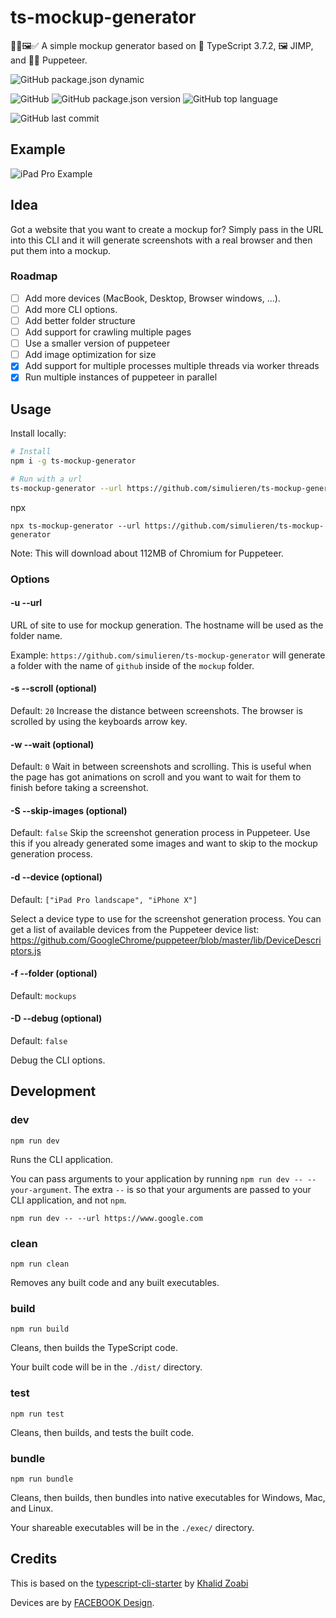 # ts-mockup-generator

👷‍♂️🖼✅ A simple mockup generator based on 💪 TypeScript 3.7.2, 🖼 JIMP, and 👷‍♂️ Puppeteer.

![GitHub package.json dynamic](https://img.shields.io/github/package-json/keywords/simulieren/ts-mockup-generator.svg?style=flat-square)

![GitHub](https://img.shields.io/github/license/simulieren/ts-mockup-generator.svg?style=flat-square)
![GitHub package.json version](https://img.shields.io/github/package-json/v/simulieren/ts-mockup-generator.svg?style=flat-square)
![GitHub top language](https://img.shields.io/github/languages/top/simulieren/ts-mockup-generator.svg?style=flat-square)

![GitHub last commit](https://img.shields.io/github/last-commit/simulieren/ts-mockup-generator.svg?style=flat-square)

## Example

![iPad Pro Example](https://rawcdn.githack.com/simulieren/ts-mockup-generator/fdff4c0c6fb570d182f2aedec088dcb1c5746270/examples/ycombinator/mockups/ycombinator-ipad_pro%20landscape-1.png)

## Idea

Got a website that you want to create a mockup for? Simply pass in the URL into this CLI and it will generate screenshots with a real browser and then put them into a mockup.

### Roadmap

- [ ] Add more devices (MacBook, Desktop, Browser windows, ...).
- [ ] Add more CLI options.
- [ ] Add better folder structure
- [ ] Add support for crawling multiple pages
- [ ] Use a smaller version of puppeteer
- [ ] Add image optimization for size
- [x] Add support for multiple processes multiple threads via worker threads 
- [x] Run multiple instances of puppeteer in parallel

## Usage

Install locally:

```bash
# Install
npm i -g ts-mockup-generator

# Run with a url
ts-mockup-generator --url https://github.com/simulieren/ts-mockup-generator
```

npx
```
npx ts-mockup-generator --url https://github.com/simulieren/ts-mockup-generator
```
Note: This will download about 112MB of Chromium for Puppeteer.

### Options

#### -u --url
URL of site to use for mockup generation. The hostname will be used as the folder name.

Example: `https://github.com/simulieren/ts-mockup-generator` will generate a folder with the name of `github` inside of the `mockup` folder.

#### -s --scroll (optional)
Default: `20`
Increase the distance between screenshots. The browser is scrolled by using the keyboards arrow key.

#### -w --wait (optional)
Default: `0`
Wait in between screenshots and scrolling. This is useful when the page has got animations on scroll and you want to wait for them to finish before taking a screenshot.

#### -S --skip-images (optional)
Default: `false`
Skip the screenshot generation process in Puppeteer. Use this if you already generated some images and want to skip to the mockup generation process.

#### -d --device (optional)
Default: `["iPad Pro landscape", "iPhone X"]`

Select a device type to use for the screenshot generation process. You can get a list of available devices from the Puppeteer device list: https://github.com/GoogleChrome/puppeteer/blob/master/lib/DeviceDescriptors.js

#### -f --folder (optional)
Default: `mockups`

#### -D --debug (optional)
Default: `false`

Debug the CLI options.

## Development

### **dev**

`npm run dev`

Runs the CLI application.

You can pass arguments to your application by running `npm run dev -- --your-argument`. The extra `--` is so that your arguments are passed to your CLI application, and not `npm`.

```
npm run dev -- --url https://www.google.com
```

### **clean**

`npm run clean`

Removes any built code and any built executables.

### **build**

`npm run build`

Cleans, then builds the TypeScript code.

Your built code will be in the `./dist/` directory.

### **test**

`npm run test`

Cleans, then builds, and tests the built code.

### **bundle**

`npm run bundle`

Cleans, then builds, then bundles into native executables for Windows, Mac, and Linux.

Your shareable executables will be in the `./exec/` directory.

## Credits

This is based on the [typescript-cli-starter](https://github.com/khalidx/typescript-cli-starter/) by [Khalid Zoabi](https://github.com/khalidx)

Devices are by [FACEBOOK Design](https://facebook.design/devices).